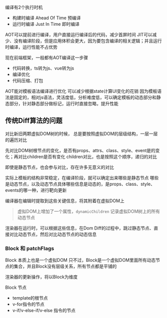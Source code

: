 编译有2个执行时机
+ 构建时编译 Ahead Of Time 预编译
+ 运行时编译 Just In Time 即时编译

AOT可以提前进行编译，用户直接运行编译后的代码，减少首屏时间
JIT可以减少、没有编译阶段，但是应用体积会更大，因为要包含编译的相关逻辑；并且运行时编译，运行性能不占优势

现在前端框架，一般都有AOT编译这一步骤
+ 代码转换，ts转为js、vue转为js
+ 编译优化
+ 代码压缩、打包


AOT能对模板语法编译进行优化
可以减少根据state计算UI变化的花销
因为模板语法是固定的，相对js语法，灵活度低，分析难度低，可以确定模板的动态部分和静态部分，针对静态部分做标记，运行时直接忽略，提升性能


## 传统Diff算法的问题

对比新旧两颗虚拟DOM树的时候，
总是要按照虚拟DOM的层级结构，一层一层的遍历对比

先对比DOM树根节点的变化，是否有props、attrs、class、style、event是的变化；再对比children是否有变化
children对比，也是按照这个顺序，递归的对比

即使是静态节点，也会参与对比，存在许多无意义的对比

实际上模板的结构非常稳定，在编译阶段，就可以确定出来哪些是静态节点
哪些是动态节点，以及动态节点具体哪些信息是动态的，是props、class、style、events的哪一种，进行靶向更新

编译器在编辑时提取到这些关键信息，将其附着在虚拟DOM上
> 虚拟DOM上增加了一个属性，`dynamicChildren` 记录虚拟DOM树上的所有动态节点

渲染器在运行时，可以根据这些信息，在Dom Diff的过程中，跳过静态节点、直接对比动态节点，然后对比动态节点的动态信息

### Block 和 patchFlags

Block 本质上也是一个虚拟DOM
只不过，Block是一个虚拟DOM里面所有动态节点的集合，并且Block没有层级关系，所有节点都是平铺的

渲染器的更新操作，将以Block为维度


Block 节点
+ template的根节点
+ v-for指令的节点
+ v-if/v-else-if/v-else 指令的节点


